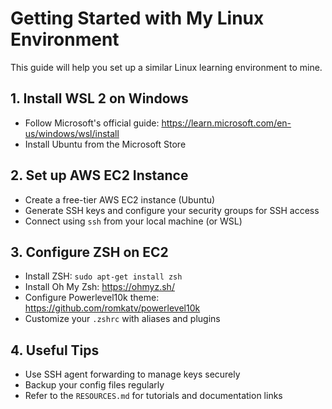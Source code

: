 # Getting Started with My Linux Environment

This guide will help you set up a similar Linux learning environment to mine.

## 1. Install WSL 2 on Windows

- Follow Microsoft's official guide: https://learn.microsoft.com/en-us/windows/wsl/install  
- Install Ubuntu from the Microsoft Store

## 2. Set up AWS EC2 Instance

- Create a free-tier AWS EC2 instance (Ubuntu)  
- Generate SSH keys and configure your security groups for SSH access  
- Connect using `ssh` from your local machine (or WSL)

## 3. Configure ZSH on EC2

- Install ZSH: `sudo apt-get install zsh`  
- Install Oh My Zsh: https://ohmyz.sh/  
- Configure Powerlevel10k theme: https://github.com/romkatv/powerlevel10k  
- Customize your `.zshrc` with aliases and plugins

## 4. Useful Tips

- Use SSH agent forwarding to manage keys securely  
- Backup your config files regularly  
- Refer to the `RESOURCES.md` for tutorials and documentation links  
